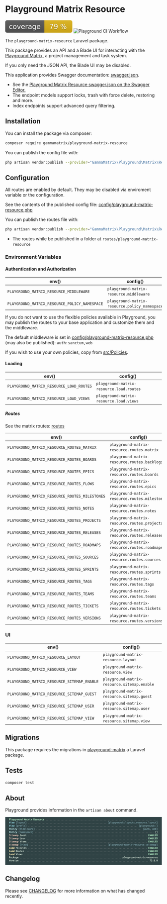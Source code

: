 # Playground Matrix Resource

![Test Coverage](https://raw.githubusercontent.com/gammamatrix/playground-matrix-resource/image-data/coverage.svg)
![Playground CI Workflow](https://github.com/gammamatrix/playground-matrix-resource/actions/workflows/ci.yml/badge.svg?)

The `playground-matrix-resource` Laravel package.

This package provides an API and a Blade UI for interacting with the [Playground Matrix](https://github.com/gammamatrix/playground-matrix), a project management and task system.

If you only need the JSON API, the Blade UI may be disabled.

This application provides Swagger documentation: [swagger.json](swagger.json).
- See the [Playground Matrix Resource swagger.json on the Swagger Editor.](https://editor.swagger.io/?url=https://raw.githubusercontent.com/gammamatrix/playground-matrix-resource/develop/swagger.json)
- The endpoint models support locks, trash with force delete, restoring and more.
- Index endpoints support advanced query filtering.

## Installation

You can install the package via composer:

```bash
composer require gammamatrix/playground-matrix-resource
```

You can publish the config file with:

```bash
php artisan vendor:publish --provider="GammaMatrix\Playground\Matrix\Resource\ServiceProvider" --tag="playground-config"
```

## Configuration

All routes are enabled by default. They may be disabled via enviroment variable or the configuration.

See the contents of the published config file: [config/playground-matrix-resource.php](config/playground-matrix-resource.php)

You can publish the routes file with:
```bash
php artisan vendor:publish --provider="GammaMatrix\Playground\Matrix\Resource\ServiceProvider" --tag="playground-routes"
```
- The routes while be published in a folder at `routes/playground-matrix-resource`

### Environment Variables

#### Authentication and Authorization

| env()                                         | config()                                      |
|-----------------------------------------------|-----------------------------------------------|
| `PLAYGROUND_MATRIX_RESOURCE_MIDDLEWARE`       | `playground-matrix-resource.middleware`       |
| `PLAYGROUND_MATRIX_RESOURCE_POLICY_NAMESPACE` | `playground-matrix-resource.policy_namespace` |

If you do not want to use the flexible policies available in Playground, you may publish the routes to your base application and customize them and the middleware.

The default middleware is set in [config/playground-matrix-resource.php](config/playground-matrix-resource.php) (may also be published): `auth:sanctum,web`

If you wish to use your own policies, copy from [src/Policies](src/Policies).

#### Loading

| env()                                    | config()                                 |
|------------------------------------------|------------------------------------------|
| `PLAYGROUND_MATRIX_RESOURCE_LOAD_ROUTES` | `playground-matrix-resource.load.routes` |
| `PLAYGROUND_MATRIX_RESOURCE_LOAD_VIEWS`  | `playground-matrix-resource.load.views`  |


##### Routes

See the matrix routes: [routes](routes)

| env()                                          | config()                                       |
|------------------------------------------------|------------------------------------------------|
| `PLAYGROUND_MATRIX_RESOURCE_ROUTES_MATRIX`     | `playground-matrix-resource.routes.matrix`     |
| `PLAYGROUND_MATRIX_RESOURCE_ROUTES_BOARDS`     | `playground-matrix-resource.routes.backlogs`   |
| `PLAYGROUND_MATRIX_RESOURCE_ROUTES_EPICS`      | `playground-matrix-resource.routes.boards`     |
| `PLAYGROUND_MATRIX_RESOURCE_ROUTES_FLOWS`      | `playground-matrix-resource.routes.epics`      |
| `PLAYGROUND_MATRIX_RESOURCE_ROUTES_MILESTONES` | `playground-matrix-resource.routes.milestones` |
| `PLAYGROUND_MATRIX_RESOURCE_ROUTES_NOTES`      | `playground-matrix-resource.routes.notes`      |
| `PLAYGROUND_MATRIX_RESOURCE_ROUTES_PROJECTS`   | `playground-matrix-resource.routes.projects`   |
| `PLAYGROUND_MATRIX_RESOURCE_ROUTES_RELEASES`   | `playground-matrix-resource.routes.releases`   |
| `PLAYGROUND_MATRIX_RESOURCE_ROUTES_ROADMAPS`   | `playground-matrix-resource.routes.roadmaps`   |
| `PLAYGROUND_MATRIX_RESOURCE_ROUTES_SOURCES`    | `playground-matrix-resource.routes.sources`    |
| `PLAYGROUND_MATRIX_RESOURCE_ROUTES_SPRINTS`    | `playground-matrix-resource.routes.sprints`    |
| `PLAYGROUND_MATRIX_RESOURCE_ROUTES_TAGS`       | `playground-matrix-resource.routes.tags`       |
| `PLAYGROUND_MATRIX_RESOURCE_ROUTES_TEAMS`      | `playground-matrix-resource.routes.teams`      |
| `PLAYGROUND_MATRIX_RESOURCE_ROUTES_TICKETS`    | `playground-matrix-resource.routes.tickets`    |
| `PLAYGROUND_MATRIX_RESOURCE_ROUTES_VERSIONS`   | `playground-matrix-resource.routes.versions`   |

### UI

| env()                                       | config()                                    |
|---------------------------------------------|---------------------------------------------|
| `PLAYGROUND_MATRIX_RESOURCE_LAYOUT`         | `playground-matrix-resource.layout`         |
| `PLAYGROUND_MATRIX_RESOURCE_VIEW`           | `playground-matrix-resource.view`           |
| `PLAYGROUND_MATRIX_RESOURCE_SITEMAP_ENABLE` | `playground-matrix-resource.sitemap.enable` |
| `PLAYGROUND_MATRIX_RESOURCE_SITEMAP_GUEST`  | `playground-matrix-resource.sitemap.guest`  |
| `PLAYGROUND_MATRIX_RESOURCE_SITEMAP_USER`   | `playground-matrix-resource.sitemap.user`   |
| `PLAYGROUND_MATRIX_RESOURCE_SITEMAP_VIEW`   | `playground-matrix-resource.sitemap.view`   |


## Migrations

This package requires the migrations in [playground-matrix](https://github.com/gammamatrix/playground-matrix) a Laravel package.

## Tests

```sh
composer test
```
## About

Playground provides information in the `artisan about` command.

<img src="resources/docs/artisan-about-playground-matrix-resource.png" alt="screenshot of artisan about command with Playground Matrix Resource.">

## Changelog

Please see [CHANGELOG](CHANGELOG.md) for more information on what has changed recently.

